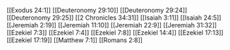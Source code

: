 [[Exodus 24:1]]
[[Deuteronomy 29:10]]
[[Deuteronomy 29:24]]
[[Deuteronomy 29:25]]
[[2 Chronicles 34:31]]
[[Isaiah 3:11]]
[[Isaiah 24:5]]
[[Jeremiah 2:19]]
[[Jeremiah 11:10]]
[[Jeremiah 22:9]]
[[Jeremiah 31:32]]
[[Ezekiel 7:3]]
[[Ezekiel 7:4]]
[[Ezekiel 7:8]]
[[Ezekiel 14:4]]
[[Ezekiel 17:13]]
[[Ezekiel 17:19]]
[[Matthew 7:1]]
[[Romans 2:8]]
